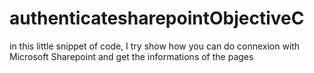 # authenticatesharepointObjectiveC
in this little snippet of code, I try show how you can do connexion with Microsoft Sharepoint and get the informations of the pages
